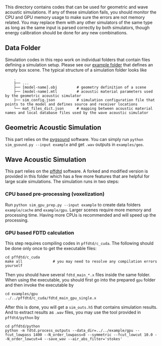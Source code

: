 
This directory contains codes that can be used for geometric and wave acoustic simulations. If any of these simulation fails, you should monitor the CPU and GPU memory usage to make sure the errors are not memory related. You may replace them with any other simulators of the same type as long as the same input is parsed correctly by both simulators, though energy calibration should be done for any new combinations.

## Data Folder
Simulation codes in this repo work on individual folders that contain files defining a simulation setup. Please see our [example folder](example) that defines an empty box scene. The typical structure of a simulation folder looks like
```
    .
    ├── ...
    ├── [model-name].obj         # geometry definition of a scene
    ├── [model-name].mtl         # acoustic material parameters used by the geometric acoustic simulator
    ├── sim_config.json          # simulation configuration file that points to the model and defines source and receiver locations
    └── mat_files_dict.json      # mapping between acoustic material names and local database files used by the wave acoustic simulator
```

## Geometric Acoustic Simulation
This part relies on the [pygsound](https://github.com/GAMMA-UMD/pygsound) software. You can simply run `python sim_gsound.py --input example` and get `.wav` outputs in `examples/geo`.


## Wave Acoustic Simulation
This part relies on the [pffdtd](https://github.com/bsxfun/pffdtd) software. A forked and modified version is provided in this folder which has a few more features that are helpful for large scale simulations. 
The simulation runs in two steps:
### CPU based pre-processing (voxelization)
Run `python sim_gpu_prep.py --input example` to create data folders `example/cache` and `example/gpu`. Larger scenes require more memory and processing time. Having more CPUs is recommended and will speed up the processing.

### GPU based FDTD calculation
This step requires compiling codes in `pffdtd/c_cuda`. The following should be done only once to get the executable files:
```
cd pffdtd/c_cuda
make all              # you may need to resolve any compilation errors yourself
```
Then you should have several `fdtd_main_*.x` files inside the same folder. When using the executable, you should first go into the prepared `gpu` folder and then invoke the executable by
```
cd examples/gpu
../../pffdtd/c_cuda/fdtd_main_gpu_single.x
```
After this is done, you will get a `sim_outs.h5` that contains simulation results. And to extract results as `.wav` files, you may use the tool provided in `pffdtd/python` by
```
cd pffdtd/python
python -m fdtd.process_outputs --data_dir=../../example/gpu --fcut_lowpass 1400 --N_order_lowpass=8 --symmetric --fcut_lowcut 10.0 --N_order_lowcut=4 --save_wav --air_abs_filter='stokes'
```


